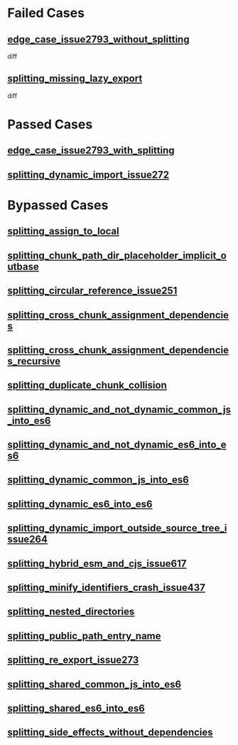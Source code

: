 # Failed Cases
## [edge_case_issue2793_without_splitting](../../../crates/rolldown/tests/esbuild/splitting/edge_case_issue2793_without_splitting/diff.md)
  diff
## [splitting_missing_lazy_export](../../../crates/rolldown/tests/esbuild/splitting/splitting_missing_lazy_export/diff.md)
  diff
# Passed Cases
## [edge_case_issue2793_with_splitting](../../../crates/rolldown/tests/esbuild/splitting/edge_case_issue2793_with_splitting)
## [splitting_dynamic_import_issue272](../../../crates/rolldown/tests/esbuild/splitting/splitting_dynamic_import_issue272)
# Bypassed Cases
## [splitting_assign_to_local](../../../crates/rolldown/tests/esbuild/splitting/splitting_assign_to_local/bypass.md)
## [splitting_chunk_path_dir_placeholder_implicit_outbase](../../../crates/rolldown/tests/esbuild/splitting/splitting_chunk_path_dir_placeholder_implicit_outbase/bypass.md)
## [splitting_circular_reference_issue251](../../../crates/rolldown/tests/esbuild/splitting/splitting_circular_reference_issue251/bypass.md)
## [splitting_cross_chunk_assignment_dependencies](../../../crates/rolldown/tests/esbuild/splitting/splitting_cross_chunk_assignment_dependencies/bypass.md)
## [splitting_cross_chunk_assignment_dependencies_recursive](../../../crates/rolldown/tests/esbuild/splitting/splitting_cross_chunk_assignment_dependencies_recursive/bypass.md)
## [splitting_duplicate_chunk_collision](../../../crates/rolldown/tests/esbuild/splitting/splitting_duplicate_chunk_collision/bypass.md)
## [splitting_dynamic_and_not_dynamic_common_js_into_es6](../../../crates/rolldown/tests/esbuild/splitting/splitting_dynamic_and_not_dynamic_common_js_into_es6/bypass.md)
## [splitting_dynamic_and_not_dynamic_es6_into_es6](../../../crates/rolldown/tests/esbuild/splitting/splitting_dynamic_and_not_dynamic_es6_into_es6/bypass.md)
## [splitting_dynamic_common_js_into_es6](../../../crates/rolldown/tests/esbuild/splitting/splitting_dynamic_common_js_into_es6/bypass.md)
## [splitting_dynamic_es6_into_es6](../../../crates/rolldown/tests/esbuild/splitting/splitting_dynamic_es6_into_es6/bypass.md)
## [splitting_dynamic_import_outside_source_tree_issue264](../../../crates/rolldown/tests/esbuild/splitting/splitting_dynamic_import_outside_source_tree_issue264/bypass.md)
## [splitting_hybrid_esm_and_cjs_issue617](../../../crates/rolldown/tests/esbuild/splitting/splitting_hybrid_esm_and_cjs_issue617/bypass.md)
## [splitting_minify_identifiers_crash_issue437](../../../crates/rolldown/tests/esbuild/splitting/splitting_minify_identifiers_crash_issue437/bypass.md)
## [splitting_nested_directories](../../../crates/rolldown/tests/esbuild/splitting/splitting_nested_directories/bypass.md)
## [splitting_public_path_entry_name](../../../crates/rolldown/tests/esbuild/splitting/splitting_public_path_entry_name/bypass.md)
## [splitting_re_export_issue273](../../../crates/rolldown/tests/esbuild/splitting/splitting_re_export_issue273/bypass.md)
## [splitting_shared_common_js_into_es6](../../../crates/rolldown/tests/esbuild/splitting/splitting_shared_common_js_into_es6/bypass.md)
## [splitting_shared_es6_into_es6](../../../crates/rolldown/tests/esbuild/splitting/splitting_shared_es6_into_es6/bypass.md)
## [splitting_side_effects_without_dependencies](../../../crates/rolldown/tests/esbuild/splitting/splitting_side_effects_without_dependencies/bypass.md)
